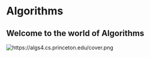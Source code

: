 # Algorithms
<h2  color="red">Welcome to the world of Algorithms</h2>
<img src="https://github.com/ujjawal-kmr/Algorithms/blob/master/Materials/algorithm%20tmb.png" alt="https://algs4.cs.princeton.edu/cover.png">
